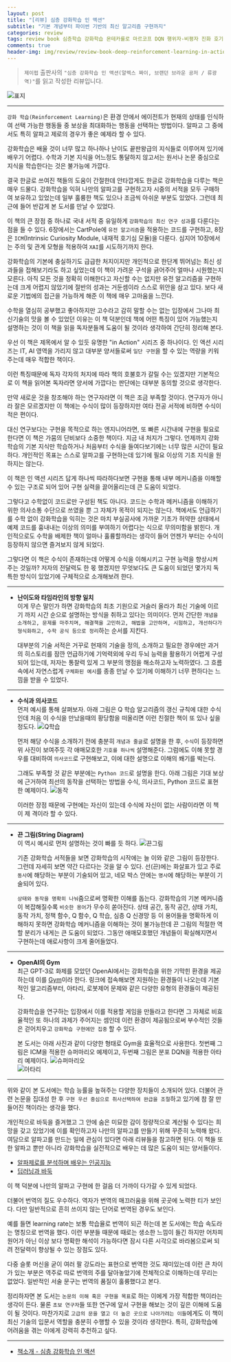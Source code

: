 ```yaml
---  
layout: post  
title: "[리뷰] 심층 강화학습 인 액션"  
subtitle: "기본 개념부터 파이썬 기반의 최신 알고리즘 구현까지"  
categories: review  
tags: review book 심층학습 강화학습 몬테카를로 마르코프 DQN 행위자-비평자 진화 호기심 다중에이전트 주의모형 관계모형 OpenAI Gym 
comments: true  
header-img: img/review/review-book-deep-reinforcement-learning-in-action-1.png
---  
```

  
> `제이펍` 출판사의 `"심층 강화학습 인 액션(알렉스 짜이, 브랜던 브라운 공저 / 류광 역)"`를 읽고 작성한 리뷰입니다.  

![표지](https://theorydb.github.io/assets/img/review/review-book-deep-reinforcement-learning-in-action-1.png)  

---

`강화 학습(Reinforcement Learning)`은 환경 안에서 에이전트가 현재의 상태를 인식하여 선택 가능한 행동들 중 보상을 최대화하는 행동을 선택하는 방법이다. 알파고 그 중에서도 특히 알파고 제로의 경우가 좋은 예제라 할 수 있다.

강화학습은 배울 것이 너무 많고 하나하나 난이도 끝판왕급의 지식들로 이루어져 있기에 배우기 어렵다. 수학과 기본 지식을 어느정도 통달하지 않고서는 원서나 논문 중심으로 지식을 학습한다는 것은 불가능에 가깝다. 

결국 한글로 쓰여진 책들의 도움이 간절한데 안타깝게도 한글로 강화학습을 다루는 책은 매우 드물다. 강화학습을 익혀 나만의 알파고를 구현하고자 시중의 서적을 모두 구매하여 보유하고 있었는데 일부 훌륭한 책도 있으나 조금씩 아쉬운 부분도 있었다. 그런데 최근에 들어 반갑게 본 도서를 만날 수 있었다.

이 책의 큰 장점 중 하나로 국내 서적 중 유일하게 `강화학습의 최신 연구 성과`를 다룬다는 점을 들 수 있다. 6장에서는 CartPole에 `유전 알고리즘`을 적용하는 코드를 구현하고, 8장은 `ICM`(Intrinsic Curiosity Module, 내재적 호기심 모듈)을 다룬다. 심지어 10장에서는 주의 및 관계 모형을 적용하여 `XAI`를 시도하기까지 한다.

강화학습의 기본에 충실하기도 급급한 처지이지만 개인적으로 한단계 뛰어넘는 최신 성과들을 접해보기라도 하고 싶었는데 이 책이 가려운 구석을 긁어주어 얼마나 시원했는지 모른다. 아직 모든 것을 정확히 이해한다고 자신할 수는 없지만 유전 알고리즘을 구현하는데 크게 어렵지 않았기에 절반의 성과는 거둔셈이라 스스로 위안을 삼고 있다. 보다 새로운 기법에의 접근을 가능하게 해준 이 책에 매우 고마움을 느낀다.

수학을 열심히 공부했고 좋아하지만 고수라고 감히 말할 수는 없는 입장에서 그나마 최신기술의 맛을 볼 수 있었던 이유는 이 책 덕분인데 책에 어떤 특징이 있어 가능했는지 설명하는 것이 이 책을 읽을 독자분들께 도움이 될 것이라 생각하여 간단히 정리해 본다.

우선 이 책은 제목에서 알 수 있듯 유명한 "in Action" 시리즈 중 하나이다. 인 액션 시리즈는 IT, AI 영역을 가리지 않고 대부분 양서들로써 `일단 구현`을 할 수 있는 역량을 키워주는데 매우 적합한 책이다. 

이런 특징때문에 독자 각자의 처지에 따라 책의 호불호가 갈릴 수는 있겠지만 기본적으로 이 책을 읽어본 독자라면 양서에 가깝다는 판단에는 대부분 동의할 것으로 생각한다. 

만약 새로운 것을 창조해야 하는 연구자라면 이 책은 조금 부족할 것이다. 연구자가 아니라 잘은 모르겠지만 이 책에는 수식이 많이 등장하지만 여타 전공 서적에 비하면 수식이 적은 편이다. 

대신 연구보다는 구현을 목적으로 하는 엔지니어라면, 또 빠른 시간내에 구현을 필요로 한다면 이 책은 가뭄의 단비보다 소중한 책이다. 지금 내 처지가 그렇다. 언제까지 강화학습의 기본 지식만 학습하거나 처음부터 수식을 들여다보기에는 너무 많은 시간이 필요하다. 개인적인 목표는 스스로 알파고를 구현하는데 있기에 필요 이상의 기초 지식을 원하지는 않는다.

이 책은 인 액션 시리즈 답게 하나씩 따라하다보면 구현을 통해 내부 메커니즘을 이해할 수 있는 구조로 되어 있어 구현 실력을 끌어올리는데 큰 도움이 되었다. 

그렇다고 수학없이 코드로만 구성된 책도 아니다. 코드는 수학과 메커니즘을 이해하기 위한 의사소통 수단으로 쓰였을 뿐 그 자체가 목적이 되지는 않는다. 책에서도 언급하기를 수학 없이 강화학습을 익히는 것은 마치 부실공사에 가까운 기초가 허약한 상태에서 예제 코드를 흉내내는 이상의 의미를 부여하기 어렵다는 식으로 무의미함을 밝힌다. 개인적으로도 수학을 배제한 책이 얼마나 훌륭할까라는 생각이 들어 언젠가 부터는 수식이 등장하지 않으면 즐겨보지 않게 되었다.

그렇다면 이 책은 수식이 존재하는데 어떻게 수식을 이해시키고 구현 능력을 향상시켜 주는 것일까? 저자의 전달력도 한 몫 했겠지만 무엇보다도 큰 도움이 되었던 몇가지 독특한 방식이 있었기에 구체적으로 소개해보려 한다. 

---

* __난이도와 타임라인의 방향 일치__  
  이게 무슨 말인가 하면 강화학습의 최초 기원으로 거슬러 올라가 최신 기술에 이르기 까지 시간 순으로 설명하는 방식을 취하고 있다는 의미이다. 먼저 간단한 `개념을 소개하고, 문제를 마주치며, 해결책을 고민하고, 해법을 고안하며, 시험하고, 개선하다가 형식화하고, 수학 공식 등으로 정리`하는 순서를 지킨다. 

  대부분의 기술 서적은 거꾸로 현재의 기술을 정의, 소개하고 필요한 경우에만 과거의 히스토리를 잠깐 언급하기에 기억력외에 우리 두뇌 능력을 활용하기 어렵게 구성되어 있는데, 저자는 통찰력 있게 그 부분의 맹점을 해소하고자 노력하였다. 그 흐름 속에서 자연스럽게 `구체화된 예시`를 종종 만날 수 있기에 이해하기 너무 편하다는 느낌을 받을 수 있었다.

---

* __수식과 의사코드__  
  먼저 예시를 통해 살펴보자. 아래 그림은 Q 학습 알고리즘의 갱신 규칙에 대한 수식인데 처음 이 수식을 만났을때의 황당함을 떠올리면 이런 친절한 책이 또 있나 싶을 정도다.
  ![Q학습](https://theorydb.github.io/assets/img/review/review-book-deep-reinforcement-learning-in-action-2.png)  
  
  먼저 해당 수식을 소개하기 전에 충분히 `개념과 줄글`로 설명을 한 후, `수식`이 등장하면 위 사진이 보여주듯 각 애매모호한 `기호를 하나씩` 설명해준다. 그럼에도 이해 못할 경우를 대비하여 `의사코드`로 구현해보고, 이에 대한 설명으로 이해의 쐐기를 박는다.

  그래도 부족할 것 같은 부분에는 `Python 코드`로 설명을 한다. 아래 그림은 기대 보상에 근거하여 최선의 동작을 선택하는 방법을 수식, 의사코드, Python 코드로 표현한 예제이다.
  ![동작](https://theorydb.github.io/assets/img/review/review-book-deep-reinforcement-learning-in-action-3.png)  

  이러한 장점 때문에 구현에는 자신이 있는데 수식에 자신이 없는 사람이라면 이 책이 제 격이라 할 수 있다.

---

* __끈 그림(String Diagram)__  
  이 역시 예시로 먼저 설명하는 것이 빠를 듯 하다. 
  ![끈그림](https://theorydb.github.io/assets/img/review/review-book-deep-reinforcement-learning-in-action-4.png)  

  기존 강화학습 서적들을 보면 강화학습의 시작에는 늘 이와 같은 그림이 등장한다. 그런데 자세히 보면 약간 다르다는 것을 알 수 있다. 선(끈)에는 화살표가 있고 주로 `동사`에 해당하는 부분이 기술되어 있고, 네모 박스 안에는 `명사`에 해당하는 부분이 기술되어 있다.

  `상태와 동작을 명확히 나눠`줌으로써 명확한 이해를 돕는다. 강화학습의 기본 메커니즘이 복잡해질수록 `비슷한 용어`가 무수히 쏟아진다. 상태 공간, 동작 공간, 상태 가치, 동작 가치, 정책 함수, Q 함수, Q 학습, 심층 Q 신경망 등 이 용어들을 명확하게 이해하지 못하면 강화학습 메커니즘을 이해하는 것이 불가능한데 끈 그림의 적절한 역할 분리가 내게는 큰 도움이 되었다. 그동안 애매모호했던 개념들이 확실해지면서 구현하는데 애로사항이 크게 줄어들었다.

---

* __OpenAI의 Gym__  
  최근 GPT-3로 화제를 모았던 OpenAI에서는 강화학습을 위한 기막힌 환경을 제공하는데 이를 [Gym](http://gym.openai.com/envs/#classic_control)이라 한다. 링크에 접속해보면 지원하는 환경들이 나오는데 기본적인 알고리즘부터, 아타리, 로봇제어 문제와 같은 다양한 유형의 환경들이 제공된다.

  강화학습을 연구하는 입장에서 이를 적용할 게임을 만들라고 한다면 그 자체로 비효율적인 또 하나의 과제가 주어지는 셈인데 이런 환경이 제공됨으로써 부수적인 것들은 걷어치우고 `강화학습 구현에만 집중` 할 수 있다. 

  본 도서는 아래 사진과 같이 다양한 형태로 Gym을 효율적으로 사용한다. 첫번째 그림은 ICM을 적용한 슈퍼마리오 예제이고, 두번째 그림은 분포 DQN을 적용한 아타리 예제이다.
  ![슈퍼마리오](https://theorydb.github.io/assets/img/review/review-book-deep-reinforcement-learning-in-action-5.png)  
  ![아타리](https://theorydb.github.io/assets/img/review/review-book-deep-reinforcement-learning-in-action-7.png)  

---

위와 같이 본 도서에는 학습 능률을 높혀주는 다양한 장치들이 소개되어 있다. 더불어 관련 논문을 집대성 한 후 `구현 우선 중심으로 취사선택하여 완급을 조절`하고 있기에 참 잘 만들어진 책이라는 생각을 했다. 

개인적으로 바둑을 즐겨했고 그 안에 숨은 미묘한 감이 정량적으로 계산될 수 있다는 희망을 갖고 있었기에 이를 확인하고자 나만의 알파고를 만들기 위해 꾸준히 노력해 왔다. 여담으로 알파고를 만드는 일에 관심이 있다면 아래 리뷰들을 참고하면 된다. 이 책들 또한 알파고 뿐만 아니라 강화학습을 실전적으로 배우는 데 많은 도움이 되는 양서들이다.
* [알파제로를 분석하며 배우는 인공지능](https://theorydb.github.io/review/2020/01/17/review-book-alphazero/)
* [딥러닝과 바둑](https://theorydb.github.io/review/2020/07/05/review-book-dl-and-go/)

이 책 덕분에 나만의 알파고 구현에 한 걸음 더 가까이 다가갈 수 있게 되었다. 

더불어 번역의 질도 우수하다. 역자가 번역의 매끄러움을 위해 곳곳에 노력한 티가 보인다. 다만 일반적으로 흔히 쓰이지 않는 단어로 번역된 경우도 보인다. 

예를 들면 learning rate는 보통 학습율로 번역이 되곤 하는데 본 도서에는 학습 속도라는 명칭으로 번역을 했다. 이런 부분들 때문에 때로는 생소한 느낌이 들긴 하지만 어차피 원어가 아닌 이상 보다 명확한 해석이 가능하다면 잠시 다른 시각으로 바라봄으로써 되려 전달력이 향상될 수 있는 장점도 있다. 

다중 슬롯 머신을 굳이 여러 팔 강도라는 표현으로 번역한 것도 재미있는데 이런 큰 차이가 있는 부분은 역주로 따로 번역의 주를 달아놓았기에 전체적으로 이해하는데 무리는 없었다. 일반적인 서술 문구는 번역의 품질이 훌륭했다고 본다.

정리하자면 본 도서는 `논문의 이해 혹은 구현을 목표`로 하는 이에게 가장 적합한 책이라는 생각이 든다. 물론 `초보 연구자`들 또한 연구에 앞서 구현을 해보는 것이 깊은 이해에 도움이 될 것이다. 마찬가지로 `고급의 문을 열고 더 높은 곳으로 나아가려는 이들`에게도 이 책이 최신 기술의 입문서 역할을 충분히 수행할 수 있을 것이라 생각한다. 특히, 강화학습에 어려움을 겪는 이에게 강력히 추천하고 싶다.

---

* [책소개 - 심층 강화학습 인 액션](http://www.yes24.com/Product/Goods/94883164)
